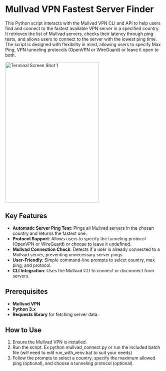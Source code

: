# Mullvad VPN Fastest Server Finder
This Python script interacts with the Mullvad VPN CLI and API to help users find and connect to the fastest available VPN server in a specified country. It retrieves the list of Mullvad servers, checks their latency through ping tests, and allows users to connect to the server with the lowest ping time. The script is designed with flexibility in mind, allowing users to specify Max Ping, VPN tunneling protocols (OpenVPN or WireGuard) or leave it open to both.

<img src="https://i.imgur.com/MWjLlJQ.png" alt="Terminal Screen Shot 1" width="300" height="450">

## Key Features
- **Automatic Server Ping Test**: Pings all Mullvad servers in the chosen country and returns the fastest one.
- **Protocol Support**: Allows users to specify the tunneling protocol (OpenVPN or WireGuard) or choose to leave it undefined.
- **Mullvad Connection Check**: Detects if a user is already connected to a Mullvad server, preventing unnecessary server pings.
- **User-Friendly**: Simple command-line prompts to select country, max ping, and protocol.
- **CLI Integration**: Uses the Mullvad CLI to connect or disconnect from servers.

## Prerequisites
- **Mullvad VPN**
- **Python 3.x**
- **Requests library** for fetching server data.

## How to Use
1. Ensure the Mullvad VPN is installed.
2. Run the script. Ex python mullvad_connect.py or run the included batch file (will need to edit run_with_venv.bat to suit your needs)
3. Follow the prompts to select a country, specify the maximum allowed ping (optional), and choose a tunneling protocol (optional).
